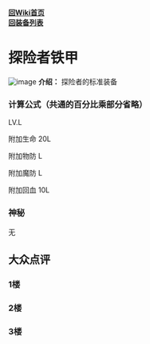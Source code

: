 [**回Wiki首页**](../README.md)   
[**回装备列表**](index.md)
# 探险者铁甲
![image](https://user-images.githubusercontent.com/35645329/193940543-ae2a600b-38ea-4507-9e05-93a08456a196.png) **介绍：** 探险者的标准装备
### 计算公式（共通的百分比乘部分省略）
LV.L   

附加生命 20L   

附加物防 L   

附加魔防 L    

附加回血 10L   

### 神秘
无

## 大众点评
### 1楼 

### 2楼 

### 3楼 
